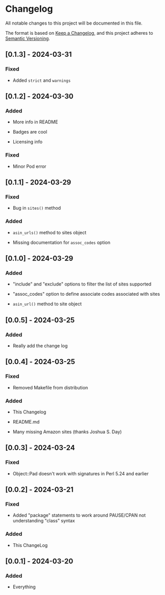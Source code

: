 # Changelog

All notable changes to this project will be documented in this file.

The format is based on [Keep a Changelog](https://keepachangelog.com/en/1.1.0/),
and this project adheres to [Semantic Versioning](https://semver.org/spec/v2.0.0.html).

## [0.1.3] - 2024-03-31

### Fixed

- Added `strict` and `warnings`

## [0.1.2] - 2024-03-30

### Added

- More info in README

- Badges are cool

- Licensing info

### Fixed

- Minor Pod error

## [0.1.1] - 2024-03-29

### Fixed

- Bug in `sites()` method

### Added

- `asin_urls()` method to sites object

- Missing documentation for `assoc_codes` option

## [0.1.0] - 2024-03-29

### Added

- "include" and "exclude" options to filter the list of sites supported

- "assoc_codes" option to define associate codes associated with sites

- `asin_url()` method to site object

## [0.0.5] - 2024-03-25

### Added

- Really add the change log

## [0.0.4] - 2024-03-25

### Fixed

- Removed Makefile from distribution

### Added

- This Changelog

- README.md

- Many missing Amazon sites (thanks Joshua S. Day)

## [0.0.3] - 2024-03-24

### Fixed

- Object::Pad doesn't work with signatures in Perl 5.24 and earlier

## [0.0.2] - 2024-03-21

### Fixed

- Added "package" statements to work around PAUSE/CPAN not understanding
"class" syntax

### Added

- This ChangeLog

## [0.0.1] - 2024-03-20

### Added 

- Everything

